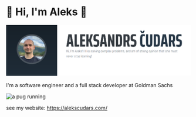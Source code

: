 # :small_blue_diamond: Hi, I'm Aleks :small_orange_diamond:

<img src="https://raw.githubusercontent.com/achudars/achudars/main/banner.png" alt="banner that says: `Aleksandrs Cudars. Hi, I'm Aleks! I like solving complex problems, and am of strong opinion that one must never stop learning!`" />

I'm a software engineer and a full stack developer at Goldman Sachs

<img src="http://cdn2.scratch.mit.edu/get_image/user/1459484_90x90.png?v=1404925199.58" alt="a pug running" width="100" />

see my website: https://alekscudars.com/
